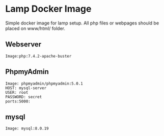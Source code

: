 # Lamp Docker Image
Simple docker image for lamp setup.
All php files or webpages should be placed on www/html/ folder.
## Webserver
    Image:php:7.4.2-apache-buster
## PhpmyAdmin
    Image: phpmyadmin/phpmyadmin:5.0.1
    HOST: mysql-server
    USER: root
    PASSWORD: secret
    ports:5000:

## mysql
    Image: mysql:8.0.19